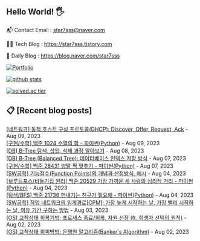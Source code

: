 ## Hello World! 🖐

📬 Contact Email : star7sss@naver.com

👨‍💻 Tech Blog : https://star7sss.tistory.com

🤪 Daily Blog : https://blog.naver.com/star7sss

[![Portfolio](https://img.shields.io/badge/Portfolio-%23000000.svg?style=for-the-badge&logo=firefox&logoColor=#FF7139)](https://fern-way-13f.notion.site/Jang-Thang-3b7b327981a2456c8ee5952eadb848b9)

[![github stats](https://github-readme-stats.vercel.app/api?username=jangThang&show_icons=true&hide_border=False)](https://star7sss.tistory.com)

[![solved.ac tier](http://mazassumnida.wtf/api/v2/generate_badge?boj=star7sss)](https://solved.ac/star7sss)

## 📋 [Recent blog posts]
[[네트워크] 동적 호스트 구성 프로토콜(DHCP): Discover, Offer, Request, Ack](https://star7sss.tistory.com/949) - Aug 09, 2023<br>
[[구현/수학] 백준 1024 수열의 합 - 파이썬(Python)](https://star7sss.tistory.com/948) - Aug 09, 2023<br>
[[DB] B-Tree 탐색, 삽입, 삭제 과정 알아보기](https://star7sss.tistory.com/947) - Aug 08, 2023<br>
[[DB] B-Tree (Balanced Tree): 데이터베이스 인덱스 저장 방식](https://star7sss.tistory.com/946) - Aug 07, 2023<br>
[[구현/수학] 백준 28431 양말 짝 맞추기 - 파이썬(Python)](https://star7sss.tistory.com/945) - Aug 07, 2023<br>
[[SW공학] 기능점수(Function Points)의 개념과 산정방식, 예시](https://star7sss.tistory.com/944) - Aug 04, 2023<br>
[[브루트포스/비둘기집 원리] 백준 20529 가장 가까운 세 사람의 심리적 거리 - 파이썬(Python)](https://star7sss.tistory.com/943) - Aug 04, 2023<br>
[[탐색/BFS] 백준 21736 헌내기는 친구가 필요해 - 파이썬(Python)](https://star7sss.tistory.com/942) - Aug 04, 2023<br>
[[SW공학] 작업 네트워크의 임계경로[CPM]: 가장 늦게 시작하는 날, 가장 빨리 시작하는 날, 여유 기간 구하는 방법](https://star7sss.tistory.com/941) - Aug 03, 2023<br>
[[OS] 교착상태 회복기법: 프로세스 종료/회복, 자원 선점 (ft. 희생자 선택의 원칙)](https://star7sss.tistory.com/940) - Aug 02, 2023<br>
[[OS] 교착상태 회피방법: 은행원 알고리즘(Banker's Algorithm)](https://star7sss.tistory.com/939) - Aug 02, 2023<br>
